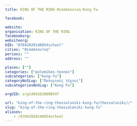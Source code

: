 ```yaml
---
title: KING OF THE RING-Θεσσαλονίκη-Kung Fu

facebook:

website:
organisation: KING OF THE RING
facebookorg:
websiteorg:
UID: "07042020140854school"
cities: "Θεσσαλονίκη"
perioxi: ""
address: ""

places: [""]
categories: ["polemikes-texnes"]
subcategories: ["kung-fu"]
categoryNoSLug: ["Πολεμικές τέχνες"]
subcategoriesNoSLug: ["Kung Fu"]

orgUID: org14042020000547

url: "king-of-the-ring-thessaloniki-kung-fu/thessaloniki//"
slug: "king-of-the-ring-thessaloniki-kung-fu"
aliases:
    - /07042020140854school
---
```





